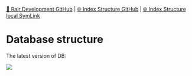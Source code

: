 [📁 Rair Development GitHub](/cerulean-circle-unlimited-2cu/product/development/2cu-custom-development/rair-development.md) | [🌐 Index Structure GitHub](/cerulean-circle-unlimited-2cu/product/development/2cu-custom-development/rair-development/database-structure.md) | [🌐 Index Structure local SymLink](./database-structure.entry.md)

# Database structure

The latest version of DB:

![](./attachments/rair_db.png)
